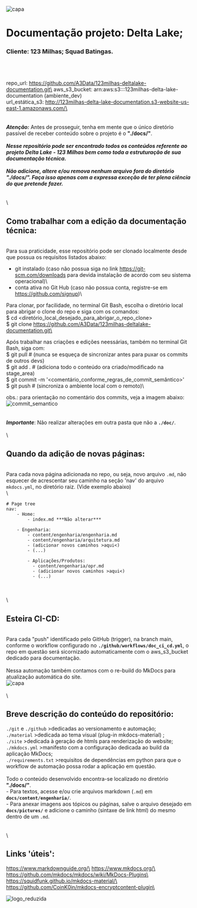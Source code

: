 ![capa](./docs/pictures/capaA3.png)



# Documentação projeto: Delta Lake;
### Cliente: 123 Milhas; Squad Batingas.
\
\
\
repo_url: https://github.com/A3Data/123milhas-deltalake-documentation.git\
aws_s3_bucket: arn:aws:s3:::123milhas-delta-lake-documentation (ambiente_dev)\
url_estática_s3: http://123milhas-delta-lake-documentation.s3-website-us-east-1.amazonaws.com/\
\
\
\
*__Atenção:__* Antes de prosseguir, tenha em mente que o único diretório passível de receber conteúdo sobre o projeto é o **"./docs/"**.\
\
*__Nesse repositório pode ser encontrado todos os conteúdos referente ao projeto Delta Lake - 123 Milhas bem como toda a estruturação de sua documentação técnica.__*\
\
*__Não adicione, altere e/ou remova nenhum arquivo fora do diretório "./docs/". Faça isso apenas com a expressa exceção de ter plena ciência do que pretende fazer.__*\
\
\
\
## Como trabalhar com a edição da documentação técnica:
\
Para sua praticidade, esse repositório pode ser clonado localmente desde que possua os requisitos listados abaixo:
- git instalado (caso não possua siga no link https://git-scm.com/downloads para devida instalação de acordo com seu sistema operacional)\
- conta ativa no Git Hub (caso não possua conta, registre-se em https://github.com/signup)\

Para clonar, por facilidade, no terminal Git Bash, escolha o diretório local para abrigar o clone do repo e siga com os comandos:\
\$ cd <diretório_local_desejado_para_abrigar_o_repo_clone>\
\$ git clone https://github.com/A3Data/123milhas-deltalake-documentation.git\

Após trabalhar nas criações e edições neessárias, também no terminal Git Bash, siga com:\
\$ git pull      # (nunca se esqueça de sincronizar antes para puxar os commits de outros devs)\
\$ git add .     # (adiciona todo o conteúdo ora criado/modificado na stage_area)\
\$ git commit -m '<comentário_conforme_regras_de_commit_semântico>'\
\$ git push      # (sincroniza o ambiente local com o remoto)\

obs.: para orientação no comentário dos commits, veja a imagem abaixo:\
![commit_semantico](./docs/pictures/commit_semantico.png)
\
\
\
*__Importante__*: Não realizar alterações em outra pasta que não a **`./doc/`**.
\
\
\
## Quando da adição de novas páginas:
\
Para cada nova página adicionada no repo, ou seja, novo arquivo `.md`, não esquecer de acrescentar seu caminho na seção 'nav' do arquivo `mkdocs.yml`, no diretório raiz. (Vide exemplo abaixo)\
\
```
# Page tree
nav:
    - Home:
        - index.md ***Não alterar***
    
    - Engenharia: 
        - content/engenharia/engenharia.md
        - content/engenharia/arquitetura.md
        - (adicionar novos caminhos >aqui<)
        - (...)

        - Aplicações/Produtos: 
          - content/engenharia/opr.md
          - (adicionar novos caminhos >aqui<)
          - (...)
```
\
\
\
## Esteira CI-CD:
\
Para cada "push" identificado pelo GitHub (trigger), na branch main, conforme o workflow configurado no **`./github/workflows/doc_ci_cd.yml`**, o repo em questão será sicornizado automaticamente com o aws_s3_bucket dedicado para documentação.\
\
Nessa automação também contamos com o re-build do MkDocs para atualização automática do site.\
![capa](./docs/pictures/deploy_mkdocs.png)
\
\
\
## Breve descrição do conteúdo do repositório:
`./git` e `./github`  >dedicadas ao versionamento e automação;\
`./material`          >dedicada ao tema visual (plug-in mkdocs-material) ;\
`./site`              >dedicada à geração de htmls para renderização do website;\
`./mkdocs.yml`        >manifesto com a configuração dedicada ao build da aplicação MkDocs;\
`./requirements.txt`  >requisitos de dependências em python para que o workflow de automação possa rodar a aplicação em questão.\
\
Todo o conteúdo desenvolvido encontra-se localizado no diretório **"./docs/"**.\
    - Para textos, acesse e/ou crie arquivos markdown (`.md`) em **`docs/content/engenharia/`**.\
    - Para anexar imagens aos tópicos ou páginas, salve o arquivo desejado em **`docs/pictures/`** e adicione o caminho (sintaxe de link html) do mesmo dentro de um `.md`.\
\
\
\
## Links 'úteis':
https://www.markdownguide.org/\
https://www.mkdocs.org/\
https://github.com/mkdocs/mkdocs/wiki/MkDocs-Plugins\
https://squidfunk.github.io/mkdocs-material/\
https://github.com/CoinK0in/mkdocs-encryptcontent-plugin\

![logo_reduzida](./docs/pictures/logoA3++reduzida.png)